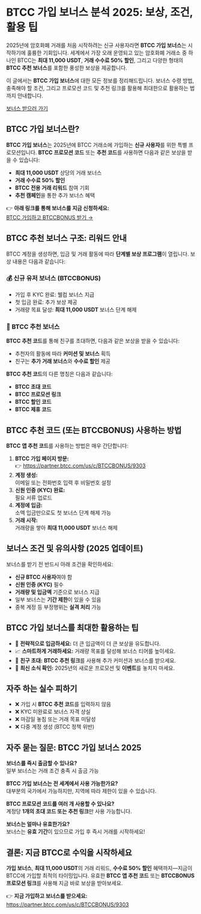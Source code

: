 <h1>BTCC 가입 보너스 분석 2025: 보상, 조건, 활용 팁</h1>
<p>2025년에 암호화폐 거래를 처음 시작하려는 신규 사용자라면 <strong>BTCC 가입 보너스</strong>는 시작하기에 훌륭한 기회입니다. 세계에서 가장 오래 운영되고 있는 암호화폐 거래소 중 하나인 BTCC는 <strong>최대 11,000 USDT</strong>, <strong>거래 수수료 50% 할인</strong>, 그리고 다양한 형태의 <strong>BTCC 추천 보너스</strong>를 포함한 풍성한 보상을 제공합니다.</p>
<p>이 글에서는 <strong>BTCC 가입 보너스</strong>에 대한 모든 정보를 정리해드립니다. 보너스 수령 방법, 충족해야 할 조건, 그리고 프로모션 코드 및 추천 링크를 활용해 최대한으로 활용하는 법까지 안내합니다.</p>
<p><a href="https://partner.btcc.com/us/c/BTCCBONUS/9303" target="_blank">보너스 받으러 가기</a></p>
<img src="https://images.mirror-media.xyz/publication-images/Vppr_T52t1oqRKt5Adhiz.png?height=960&amp;width=1920" decoding="async" data-nimg="fill" class="css-xah9so" style="position:absolute;top:0;left:0;bottom:0;right:0;box-sizing:border-box;padding:0;border:none;margin:auto;display:block;width:0;height:0;min-width:100%;max-width:100%;min-height:100%;max-height:100%">

<h2>BTCC 가입 보너스란?</h2>
<p><strong>BTCC 가입 보너스</strong>는 2025년에 BTCC 거래소에 가입하는 <strong>신규 사용자</strong>를 위한 특별 프로모션입니다. <strong>BTCC 프로모션 코드</strong> 또는 <strong>추천 코드</strong>를 사용하면 다음과 같은 보상을 받을 수 있습니다:</p>
<ul>
  <li><strong>최대 11,000 USDT</strong> 상당의 거래 보너스</li>
  <li><strong>거래 수수료 50% 할인</strong></li>
  <li><strong>BTCC 전용 거래 리워드</strong> 참여 기회</li>
  <li><strong>추천 캠페인</strong>을 통한 추가 보너스 혜택</li>
</ul>
<p>👉 <strong>아래 링크를 통해 보너스를 지금 신청하세요:</strong><br><a href="https://partner.btcc.com/us/c/BTCCBONUS/9303" target="_blank">BTCC 가입하고 BTCCBONUS 받기 →</a></p>

<h2>BTCC 추천 보너스 구조: 리워드 안내</h2>
<p>BTCC 계정을 생성하면, 입금 및 거래 활동에 따라 <strong>단계별 보상 프로그램</strong>이 열립니다. 보상 내용은 다음과 같습니다:</p>

<h3>💰 신규 유저 보너스 (BTCCBONUS)</h3>
<ul>
  <li>가입 후 KYC 완료: 웰컴 보너스 지급</li>
  <li>첫 입금 완료: 추가 보상 제공</li>
  <li>거래량 목표 달성: <strong>최대 11,000 USDT</strong> 보너스 단계 해제</li>
</ul>

<h3>🤝 BTCC 추천 보너스</h3>
<p><strong>BTCC 추천 코드</strong>를 통해 친구를 초대하면, 다음과 같은 보상을 받을 수 있습니다:</p>
<ul>
  <li>추천자의 활동에 따라 <strong>커미션 및 보너스</strong> 획득</li>
  <li>친구는 <strong>추가 거래 보너스</strong>와 <strong>수수료 할인</strong> 제공</li>
</ul>

<p><strong>BTCC 추천 코드</strong>의 다른 명칭은 다음과 같습니다:</p>
<ul>
  <li><strong>BTCC 초대 코드</strong></li>
  <li><strong>BTCC 프로모션 링크</strong></li>
  <li><strong>BTCC 할인 코드</strong></li>
  <li><strong>BTCC 제휴 코드</strong></li>
</ul>

<h2>BTCC 추천 코드 (또는 BTCCBONUS) 사용하는 방법</h2>
<p><strong>BTCC 앱 추천 코드</strong>를 사용하는 방법은 매우 간단합니다:</p>
<ol>
  <li><strong>BTCC 가입 페이지 방문:</strong><br>👉 <a href="https://partner.btcc.com/us/c/BTCCBONUS/9303" target="_blank">https://partner.btcc.com/us/c/BTCCBONUS/9303</a></li>
  <li><strong>계정 생성:</strong><br>이메일 또는 전화번호 입력 후 비밀번호 설정</li>
  <li><strong>신원 인증 (KYC) 완료:</strong><br>필요 서류 업로드</li>
  <li><strong>계정에 입금:</strong><br>소액 입금만으로도 첫 보너스 단계 해제 가능</li>
  <li><strong>거래 시작:</strong><br>거래량을 쌓아 <strong>최대 11,000 USDT</strong> 보너스 해제</li>
</ol>

<h2>보너스 조건 및 유의사항 (2025 업데이트)</h2>
<p>보너스를 받기 전 반드시 아래 조건을 확인하세요:</p>
<ul>
  <li><strong>신규 BTCC 사용자</strong>여야 함</li>
  <li><strong>신원 인증 (KYC)</strong> 필수</li>
  <li><strong>거래량 및 입금액</strong> 기준으로 보너스 지급</li>
  <li>일부 보너스는 <strong>기간 제한</strong>이 있을 수 있음</li>
  <li>중복 계정 등 부정행위는 <strong>실격 처리</strong> 가능</li>
</ul>

<h2>BTCC 가입 보너스를 최대한 활용하는 팁</h2>
<ul>
  <li>💸 <strong>전략적으로 입금하세요:</strong> 더 큰 입금액이 더 큰 보상을 유도합니다.</li>
  <li>📈 <strong>스마트하게 거래하세요:</strong> 거래량 목표를 달성해 보너스 티어를 높이세요.</li>
  <li>🔗 <strong>친구 초대:</strong> <strong>BTCC 추천 링크</strong>를 사용해 추가 커미션과 보너스를 받으세요.</li>
  <li>🧠 <strong>최신 소식 확인:</strong> 2025년의 새로운 프로모션 및 <strong>이벤트</strong>를 놓치지 마세요.</li>
</ul>

<h2>자주 하는 실수 피하기</h2>
<ul>
  <li>❌ 가입 시 <strong>BTCC 추천 코드</strong>를 입력하지 않음</li>
  <li>❌ KYC 미완료로 보너스 자격 상실</li>
  <li>❌ 마감일 놓침 또는 거래 목표 미달성</li>
  <li>❌ 다중 계정 생성 (BTCC 정책 위반)</li>
</ul>

<h2>자주 묻는 질문: BTCC 가입 보너스 2025</h2>
<p><strong>보너스를 즉시 출금할 수 있나요?</strong><br>일부 보너스는 거래 조건 충족 시 출금 가능</p>
<p><strong>BTCC 가입 보너스는 전 세계에서 사용 가능한가요?</strong><br>대부분의 국가에서 가능하지만, 지역에 따라 제한이 있을 수 있습니다.</p>
<p><strong>BTCC 프로모션 코드를 여러 개 사용할 수 있나요?</strong><br>계정당 <strong>1개의 초대 코드 또는 추천 링크</strong>만 사용 가능합니다.</p>
<p><strong>보너스는 얼마나 유효한가요?</strong><br>보너스는 <strong>유효 기간</strong>이 있으므로 가입 후 즉시 거래를 시작하세요!</p>

<h2>결론: 지금 BTCC로 수익을 시작하세요</h2>
<p><strong>가입 보너스</strong>, <strong>최대 11,000 USDT</strong>의 거래 리워드, <strong>수수료 50% 할인</strong> 혜택까지—지금이 BTCC에 가입할 최적의 타이밍입니다. 유효한 <strong>BTCC 앱 추천 코드</strong> 또는 <strong>BTCCBONUS 프로모션 링크</strong>를 사용해 지금 바로 보상을 받아보세요.</p>
<p>👉 <strong>지금 가입하고 보너스를 받으세요:</strong><br><a href="https://partner.btcc.com/us/c/BTCCBONUS/9303" target="_blank">https://partner.btcc.com/us/c/BTCCBONUS/9303</a></p>
